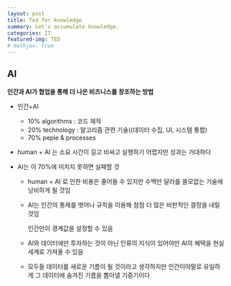 ```yaml
---
layout: post
title: Ted for knowledge
summary: Let's accumulate knowledge.
categories: IT
featured-img: TED
# mathjax: true
---
```






## AI

**인간과 AI가 협업을 통해 더 나은 비즈니스를 창조하는 방법**

- 인간+AI 

  - 10% algorithms : 코드 제작
  - 20% technology : 알고리즘 관련 기술((데이터 수집, UI, 시스템 통합)
  - 70% peple & processes

- human + AI 는 소요 시간이 길고 비싸고 실행하기 어렵지만 성과는 거대하다

- AI는 이 70%에 미치지 못하면 실패할 것

  - human + AI 로 인한 비용은 줄어들 수 있지만 수백만 달러를 쓸모없는 기술에 낭비하게 될 것임

  - AI는 인간의 통제를 벗어나 규칙을 이용해 점점 더 많은 비판적인 결정을 내릴 것임

    인간만이 경계값을 설정할 수 있음

  - AI와 데이터에만 투자하는 것이 아닌 인류의 지식이 있어야만 AI의 혜택을 현실 세계로 가져올 수 있음

  - 모두들 데이터를 새로운 기름이 될 것이라고 생각하지만 인간이야말로 유일하게 그 데이터에 숨겨진 기름을 뽑아낼 기증기이다

